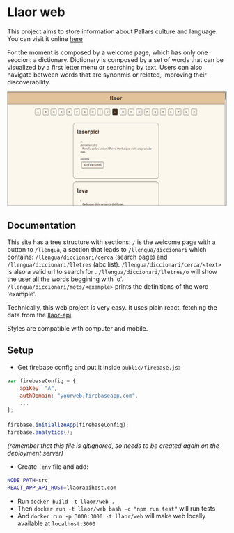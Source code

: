 # Llaor web

This project aims to store information about Pallars culture and language.
You can visit it online [here](https://llaor.com)

For the moment is composed by a welcome page, which has only one seccion: a dictionary.
Dictionary is composed by a set of words
that can be visualized by a first letter menu or searching by text.
Users can also navigate between words that are synonmis or related,
improving their discoverability.

![ABC](screenshots/letters.png)

## Documentation

This site has a tree structure with sections: `/` is the welcome page with a button to `/llengua`,
a section that leads to `/llengua/diccionari` which contains:
`/llengua/diccionari/cerca` (search page) and `/llengua/diccionari/lletres` (abc list).
`/llengua/diccionari/cerca/<text>` is also a valid url to search for <text>.
`/llengua/diccionari/lletres/o` will show the user all the words beggining with 'o'.
`/llengua/diccionari/mots/<example>` prints the definitions of the word 'example'.

Technically, this web project is very easy. It uses plain react,
fetching the data from the [llaor-api](https://github.com/jordifierro/llaor-api).

Styles are compatible with computer and mobile.

## Setup

* Get firebase config and put it inside `public/firebase.js`:
```javascript
var firebaseConfig = {
    apiKey: "A",
    authDomain: "yourweb.firebaseapp.com",
    ...
};

firebase.initializeApp(firebaseConfig);
firebase.analytics();
```

_(remember that this file is gitignored, so needs to be created again on the deployment server)_

* Create `.env` file and add:
```bash
NODE_PATH=src
REACT_APP_API_HOST=llaorapihost.com
```
* Run `docker build -t llaor/web .`
* Then `docker run -t llaor/web bash -c "npm run test"` will run tests
* And `docker run -p 3000:3000 -t llaor/web` will make web locally available at `localhost:3000`
